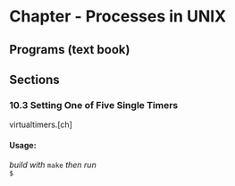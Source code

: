 Chapter - Processes in UNIX
=============================

Programs (text book)
--------------------

Sections
--------
### 10.3 Setting One of Five Single Timers #
virtualtimers.[ch]


#### Usage: #
_build with_ `make` _then run_  
`$ `
